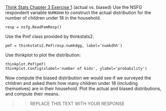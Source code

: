 [Think Stats Chapter 3 Exercise 1](http://greenteapress.com/thinkstats2/html/thinkstats2004.html#toc31) (actual vs. biased)
Use the NSFG respondent variable ```NUMKDHH``` to construct the actual distribution for the number of children under 18 in the household.
```
resp = nsfg.ReadFemResp()
```
Use the Pmf class provided by thinkstats2.
```
pmf = thinkstats2.Pmf(resp.numkdgg, label='numkdhh')
```
Use thinkplot to plot the distribution:
```
thinkplot.Pmf(pmf)
thinkplot.Config(xlabel='number of kids', ylabel='probability')
```



Now compute the biased distribution we would see if we surveyed the children and asked them how many children under 18 (including themselves) are in their household.
Plot the actual and biased distributions, and compute their means.

>> REPLACE THIS TEXT WITH YOUR RESPONSE
